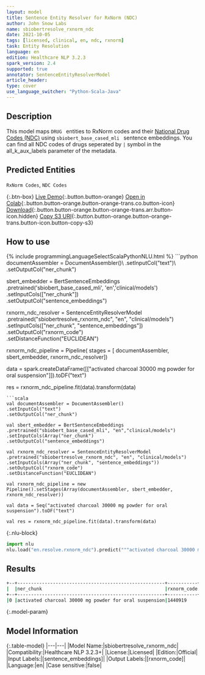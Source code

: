 ```yaml
---
layout: model
title: Sentence Entity Resolver for RxNorm (NDC)
author: John Snow Labs
name: sbiobertresolve_rxnorm_ndc
date: 2021-10-05
tags: [licensed, clinical, en, ndc, rxnorm]
task: Entity Resolution
language: en
edition: Healthcare NLP 3.2.3
spark_version: 2.4
supported: true
annotator: SentenceEntityResolverModel
article_header:
type: cover
use_language_switcher: "Python-Scala-Java"
---
```


## Description

This model maps `DRUG ` entities to RxNorm codes and their [National Drug Codes (NDC)](https://www.drugs.com/ndc.html#:~:text=The%20NDC%2C%20or%20National%20Drug,and%20the%20commercial%20package%20size.) using `sbiobert_base_cased_mli ` sentence embeddings. You can find all NDC codes of drugs seperated by `|` symbol in the all_k_aux_labels parameter of the metadata.

## Predicted Entities

`RxNorm Codes`, `NDC Codes`

{:.btn-box}
[Live Demo](https://demo.johnsnowlabs.com/healthcare/ER_RXNORM_NDC/){:.button.button-orange}
[Open in Colab](https://colab.research.google.com/github/JohnSnowLabs/spark-nlp-workshop/blob/master/tutorials/Certification_Trainings/Healthcare/3.Clinical_Entity_Resolvers.ipynb){:.button.button-orange.button-orange-trans.co.button-icon}
[Download](https://s3.amazonaws.com/auxdata.johnsnowlabs.com/clinical/models/sbiobertresolve_rxnorm_ndc_en_3.2.3_2.4_1633424811842.zip){:.button.button-orange.button-orange-trans.arr.button-icon.hidden}
[Copy S3 URI](s3://auxdata.johnsnowlabs.com/clinical/models/sbiobertresolve_rxnorm_ndc_en_3.2.3_2.4_1633424811842.zip){:.button.button-orange.button-orange-trans.button-icon.button-copy-s3}

## How to use



<div class="tabs-box" markdown="1">
{% include programmingLanguageSelectScalaPythonNLU.html %}
```python
documentAssembler = DocumentAssembler()\
.setInputCol("text")\
.setOutputCol("ner_chunk")

sbert_embedder = BertSentenceEmbeddings\
.pretrained('sbiobert_base_cased_mli', 'en','clinical/models')\
.setInputCols(["ner_chunk"])\
.setOutputCol("sentence_embeddings")

rxnorm_ndc_resolver = SentenceEntityResolverModel\
.pretrained("sbiobertresolve_rxnorm_ndc", "en", "clinical/models") \
.setInputCols(["ner_chunk", "sentence_embeddings"]) \
.setOutputCol("rxnorm_code")\
.setDistanceFunction("EUCLIDEAN")

rxnorm_ndc_pipeline = Pipeline(
stages = [
documentAssembler,
sbert_embedder,
rxnorm_ndc_resolver])

data = spark.createDataFrame([["activated charcoal 30000 mg powder for oral suspension"]]).toDF("text")

res = rxnorm_ndc_pipeline.fit(data).transform(data)
```
```scala
val documentAssembler = DocumentAssembler()
.setInputCol("text")
.setOutputCol("ner_chunk")

val sbert_embedder = BertSentenceEmbeddings
.pretrained("sbiobert_base_cased_mli", "en","clinical/models")
.setInputCols(Array("ner_chunk")
.setOutputCol("sentence_embeddings")

val rxnorm_ndc_resolver = SentenceEntityResolverModel
.pretrained("sbiobertresolve_rxnorm_ndc", "en", "clinical/models") 
.setInputCols(Array("ner_chunk", "sentence_embeddings")) 
.setOutputCol("rxnorm_code")
.setDistanceFunction("EUCLIDEAN")

val rxnorm_ndc_pipeline = new Pipeline().setStages(Array(documentAssembler, sbert_embedder, rxnorm_ndc_resolver))

val data = Seq("activated charcoal 30000 mg powder for oral suspension").toDF("text")

val res = rxnorm_ndc_pipeline.fit(data).transform(data)
```


{:.nlu-block}
```python
import nlu
nlu.load("en.resolve.rxnorm_ndc").predict("""activated charcoal 30000 mg powder for oral suspension""")
```

</div>

## Results

```bash
+--+------------------------------------------------------+-----------+-----------------------------------------------+------------------------------------------------------------------------------------------------------------------------------------------------------------------------------------------------------------------------------------------------------------------------------------------+-------------------------------------------------------------------------------------------------------+
|  |ner_chunk                                             |rxnorm_code|all_codes                                      |resolutions                                                                                                                                                                                                                                                                               |all_k_aux_labels (ndc_codes)                                                                           |
+--+------------------------------------------------------+-----------+-----------------------------------------------+------------------------------------------------------------------------------------------------------------------------------------------------------------------------------------------------------------------------------------------------------------------------------------------+-------------------------------------------------------------------------------------------------------+
|0 |activated charcoal 30000 mg powder for oral suspension|1440919    |[1440919, 808917, 1088194, 1191772, 808921,...]|'activated charcoal 30000 MG Powder for Oral Suspension', 'Activated Charcoal 30000 MG Powder for Oral Suspension', 'wheat dextrin 3000 MG Powder for Oral Solution [Benefiber]', 'cellulose 3000 MG Oral Powder [Unifiber]', 'fosfomycin 3000 MG Powder for Oral Solution [Monurol]', ...|69784030828, 00395052791, 08679001362|86790016280|00067004490, 46017004408|68220004416, 00456430001,...|
```

{:.model-param}
## Model Information

{:.table-model}
|---|---|
|Model Name:|sbiobertresolve_rxnorm_ndc|
|Compatibility:|Healthcare NLP 3.2.3+|
|License:|Licensed|
|Edition:|Official|
|Input Labels:|[sentence_embeddings]|
|Output Labels:|[rxnorm_code]|
|Language:|en|
|Case sensitive:|false|
